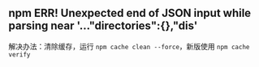 ## npm ERR! Unexpected end of JSON input while parsing near '..."directories":{},"dis'

解决办法：清除缓存，运行 `npm cache clean --force`，新版使用 `npm cache verify`
